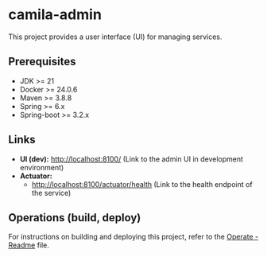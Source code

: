 # camila-admin

This project provides a user interface (UI) for managing services.

## Prerequisites

* JDK >= 21
* Docker >= 24.0.6
* Maven >= 3.8.8
* Spring >= 6.x
* Spring-boot >= 3.2.x

## Links

* **UI (dev):** <http://localhost:8100/> (Link to the admin UI in development environment)
* **Actuator:**
    * <http://localhost:8100/actuator/health> (Link to the health endpoint of the service)

## Operations (build, deploy)

For instructions on building and deploying this project, refer to the [Operate - Readme](.operate/Readme.md) file.
